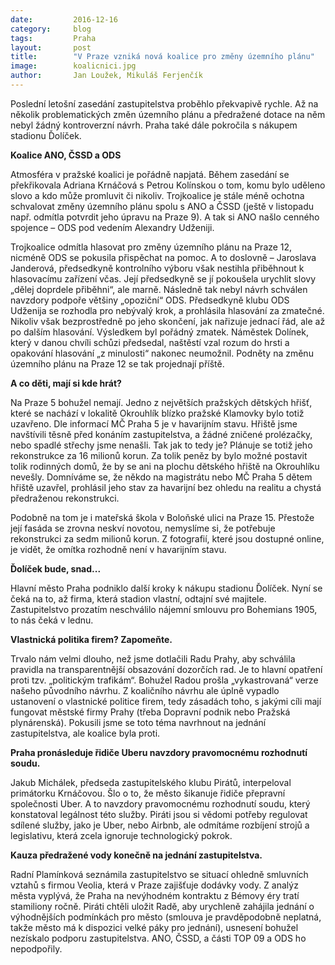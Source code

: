 ```yaml
---
date:         2016-12-16
category:     blog
tags:         Praha
layout:       post
title:        "V Praze vzniká nová koalice pro změny územního plánu" 
image:        koalicnici.jpg
author:       Jan Loužek, Mikuláš Ferjenčík
---
```


Poslední letošní zasedání zastupitelstva proběhlo překvapivě rychle. Až na několik problematických změn územního plánu a předražené dotace na něm nebyl žádný kontroverzní návrh. Praha také dále pokročila s nákupem stadionu Ďolíček. 

**Koalice ANO, ČSSD a ODS**

Atmosféra v pražské koalici je pořádně napjatá. Během zasedání se překřikovala Adriana Krnáčová s Petrou Kolínskou o tom, komu bylo uděleno slovo a kdo může promluvit či nikoliv. Trojkoalice je stále méně ochotna schvalovat změny územního plánu spolu s ANO a ČSSD (ještě v listopadu např. odmítla potvrdit jeho úpravu na Praze 9). A tak si ANO našlo cenného spojence – ODS pod vedením Alexandry Udženiji. 

Trojkoalice odmítla hlasovat pro změny územního plánu na Praze 12, nicméně ODS se pokusila přispěchat na pomoc. A to doslovně – Jaroslava Janderová, předsedkyně kontrolního výboru však nestihla přiběhnout k hlasovacímu zařízení včas. Její předsedkyně se jí pokoušela urychlit slovy „dělej doprdele přiběhni“, ale marně. Následně tak nebyl návrh schválen navzdory podpoře většiny „opoziční“ ODS. Předsedkyně klubu ODS Udženija se rozhodla pro nebývalý krok, a prohlásila hlasování za zmatečné. Nikoliv však bezprostředně po jeho skončení, jak nařizuje jednací řád, ale až po dalším hlasování. Výsledkem byl pořádný zmatek. Náměstek Dolínek, který v danou chvíli schůzi předsedal, naštěstí vzal rozum do hrsti a opakování hlasování „z minulosti“ nakonec neumožnil. Podněty na změnu územního plánu na Praze 12 se tak projednají příště. 

**A co děti, mají si kde hrát?**

Na Praze 5 bohužel nemají. Jedno z největších pražských dětských hřišť, které se nachází v lokalitě Okrouhlík blízko pražské Klamovky bylo totiž uzavřeno. Dle informací MČ Praha 5 je v havarijním stavu. Hřiště jsme navštívili těsně před konáním zastupitelstva, a žádné zničené prolézačky, nebo spadlé střechy jsme nenašli. Tak jak to tedy je? Plánuje se totiž jeho rekonstrukce za 16 milionů korun. Za tolik peněz by bylo možné postavit tolik rodinných domů, že by se ani na plochu dětského hřiště na Okrouhlíku nevešly. Domníváme se, že někdo na magistrátu nebo MČ Praha 5 dětem hřiště uzavřel, prohlásil jeho stav za havarijní bez ohledu na realitu a chystá předraženou rekonstrukci. 

Podobně na tom je i mateřská škola v Boloňské ulici na Praze 15. Přestože její fasáda se zrovna neskví novotou, nemyslíme si, že potřebuje rekonstrukci za sedm milionů korun. Z fotografií, které jsou dostupné online, je vidět, že omítka rozhodně není v havarijním stavu. 

**Ďolíček bude, snad...**

Hlavní město Praha podniklo další kroky k nákupu stadionu Ďolíček. Nyní se čeká na to, až firma, která stadion vlastní, odtajní své majitele. Zastupitelstvo prozatím neschválilo nájemní smlouvu pro Bohemians 1905, to nás čeká v lednu. 

**Vlastnická politika firem? Zapomeňte.**

Trvalo nám velmi dlouho, než jsme dotlačili Radu Prahy, aby schválila pravidla na transparentnější obsazování dozorčích rad. Je to hlavní opatření proti tzv. „politickým trafikám“. Bohužel Radou prošla „vykastrovaná“ verze našeho původního návrhu. Z koaličního návrhu ale úplně vypadlo ustanovení o vlastnické politice firem, tedy zásadách toho, s jakými cíli mají fungovat městské firmy Prahy (třeba Dopravní podnik nebo Pražská plynárenská). Pokusili jsme se toto téma navrhnout na jednání zastupitelstva, ale koalice byla proti. 

**Praha pronásleduje řidiče Uberu navzdory pravomocnému rozhodnutí soudu.**

Jakub Michálek, předseda zastupitelského klubu Pirátů, interpeloval primátorku Krnáčovou. Šlo o to, že město šikanuje řidiče přepravní společnosti Uber. A to navzdory pravomocnému rozhodnutí soudu, který konstatoval legálnost této služby. Piráti jsou si vědomi potřeby regulovat sdílené služby, jako je Uber, nebo Airbnb, ale odmítáme rozbíjení strojů a legislativu, která zcela ignoruje technologický pokrok. 

**Kauza předražené vody konečně na jednání zastupitelstva.**

Radní Plamínková seznámila zastupitelstvo se situací ohledně smluvních vztahů s firmou Veolia, která v Praze zajišťuje dodávky vody. Z analýz města vyplývá, že Praha na nevýhodném kontraktu z Bémovy éry tratí stamiliony ročně. Piráti chtěli uložit Radě, aby urychleně zahájila jednání o výhodnějších podmínkách pro město (smlouva je pravděpodobně neplatná, takže město má k dispozici velké páky pro jednání), usnesení bohužel nezískalo podporu zastupitelstva. ANO, ČSSD, a části TOP 09 a ODS ho nepodpořily. 
